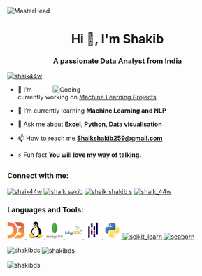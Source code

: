 ![MasterHead](https://media.licdn.com/dms/image/C4D12AQESj72-s5gEKg/article-cover_image-shrink_600_2000/0/1626753867110?e=2147483647&v=beta&t=Kf7YAuwZtyCGYLNch-Mgc5eOC-7h7uL_dnBAIgsAFRQ)
<h1 align="center">Hi 👋, I'm Shakib</h1>
<h3 align="center">A passionate Data Analyst from India</h3>

<p align="left"> <a href="https://twitter.com/shaik44w" target="blank"><img src="https://img.shields.io/twitter/follow/shaik44w?logo=twitter&style=for-the-badge" alt="shaik44w" /></a> </p>
<img align="right" alt="Coding" width="400" src="https://camo.githubusercontent.com/e20822b4282c07ffd010cd05f855a6561d3b62358ca9e607e4901288dd748fcb/68747470733a2f2f63646e2e6472696262626c652e636f6d2f75736572732f323133313939332f73637265656e73686f74732f343934383733362f74686f75676874776f726b732d6769665f6472696262626c652e676966">

- 🔭 I’m currently working on [Machine Learning Projects](https://www.kaggle.com/shaikshakibs)

- 🌱 I’m currently learning **Machine Learning and NLP**

- 💬 Ask me about **Excel, Python, Data visualisation**

- 📫 How to reach me **Shaikshakib259@gmail.com**

- ⚡ Fun fact **You will love my way of talking.**

<h3 align="left">Connect with me:</h3>
<p align="left">
<a href="https://twitter.com/shaik44w" target="blank"><img align="center" src="https://raw.githubusercontent.com/rahuldkjain/github-profile-readme-generator/master/src/images/icons/Social/twitter.svg" alt="shaik44w" height="30" width="40" /></a>
<a href="https://linkedin.com/in/shaik sakib" target="blank"><img align="center" src="https://raw.githubusercontent.com/rahuldkjain/github-profile-readme-generator/master/src/images/icons/Social/linked-in-alt.svg" alt="shaik sakib" height="30" width="40" /></a>
<a href="https://kaggle.com/shaik shakib s" target="blank"><img align="center" src="https://raw.githubusercontent.com/rahuldkjain/github-profile-readme-generator/master/src/images/icons/Social/kaggle.svg" alt="shaik shakib s" height="30" width="40" /></a>
<a href="https://instagram.com/shaik_44w" target="blank"><img align="center" src="https://raw.githubusercontent.com/rahuldkjain/github-profile-readme-generator/master/src/images/icons/Social/instagram.svg" alt="shaik_44w" height="30" width="40" /></a>
</p>

<h3 align="left">Languages and Tools:</h3>
<p align="left"> <a href="https://d3js.org/" target="_blank" rel="noreferrer"> <img src="https://raw.githubusercontent.com/devicons/devicon/master/icons/d3js/d3js-original.svg" alt="d3js" width="40" height="40"/> </a> <a href="https://www.linux.org/" target="_blank" rel="noreferrer"> <img src="https://raw.githubusercontent.com/devicons/devicon/master/icons/linux/linux-original.svg" alt="linux" width="40" height="40"/> </a> <a href="https://www.mongodb.com/" target="_blank" rel="noreferrer"> <img src="https://raw.githubusercontent.com/devicons/devicon/master/icons/mongodb/mongodb-original-wordmark.svg" alt="mongodb" width="40" height="40"/> </a> <a href="https://www.mysql.com/" target="_blank" rel="noreferrer"> <img src="https://raw.githubusercontent.com/devicons/devicon/master/icons/mysql/mysql-original-wordmark.svg" alt="mysql" width="40" height="40"/> </a> <a href="https://pandas.pydata.org/" target="_blank" rel="noreferrer"> <img src="https://raw.githubusercontent.com/devicons/devicon/2ae2a900d2f041da66e950e4d48052658d850630/icons/pandas/pandas-original.svg" alt="pandas" width="40" height="40"/> </a> <a href="https://www.python.org" target="_blank" rel="noreferrer"> <img src="https://raw.githubusercontent.com/devicons/devicon/master/icons/python/python-original.svg" alt="python" width="40" height="40"/> </a> <a href="https://scikit-learn.org/" target="_blank" rel="noreferrer"> <img src="https://upload.wikimedia.org/wikipedia/commons/0/05/Scikit_learn_logo_small.svg" alt="scikit_learn" width="40" height="40"/> </a> <a href="https://seaborn.pydata.org/" target="_blank" rel="noreferrer"> <img src="https://seaborn.pydata.org/_images/logo-mark-lightbg.svg" alt="seaborn" width="40" height="40"/> </a> </p>

<p><img align="left" src="https://github-readme-stats.vercel.app/api/top-langs?username=ShakibDS&theme=blue-green&hide_border=true&include_all_commits=true&count_private=true&layout=compactusername=shakibds&show_icons=true&locale=en&layout=compact" alt="shakibds" /></p>

<p>&nbsp;<img align="center" src="https://github-readme-stats.vercel.app/api?username=ShakibDS&theme=blue-green&hide_border=true&include_all_commits=true&count_private=trueusername=shakibds&show_icons=true&locale=en" alt="shakibds" /></p>

<p><img align="center" src="https://github-readme-streak-stats.herokuapp.com/?user=shakibds&theme=blue-green&hide_border=true" alt="shakibds" /></p>
